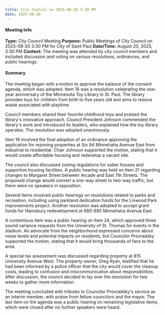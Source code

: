 ```yaml
---
title: City Council on 2025-08-20 3:30 PM
date: 2025-08-20
---
```

#### Meeting Info
**Type:** City Council Meeting
**Purpose:** Public Meetings of City Council on 2025-08-20 3:30 PM for City of Saint Paul
**Date/Time:** August 20, 2025, 3:30 PM
**Context:** The meeting was attended by city council members and included discussion and voting on various resolutions, ordinances, and public hearings.

#### Summary

The meeting began with a motion to approve the balance of the consent agenda, which was adopted. Item 18 was a resolution celebrating the one-year anniversary of the Minnesota Toy Library in St. Paul. The library provides toys for children from birth to five years old and aims to reduce waste associated with playtime.

Council members shared their favorite childhood toys and praised the library's innovative approach. Council President Johnson commended the library's work and introduced its leaders, who explained how the toy library operates. The resolution was adopted unanimously.

Item 19 involved the final adoption of an ordinance approving the application for rezoning properties at Six 94 Minnehaha Avenue East from industrial to residential. Chair Johnson supported the motion, stating that it would create affordable housing and redevelop a vacant site.

The council also discussed zoning regulations for sober houses and supportive housing facilities. A public hearing was held on Item 21 regarding changes to Margaret Street between Arcade and East 7th Streets. The proposed change would convert a one-way street to two-way traffic, but there were no speakers in opposition.

Several items involved public hearings on resolutions related to parks and recreation, including using parkland dedication funds for the Linwood Park improvements project. Another resolution was adopted to accept grant funds for Hamsbury redevelopment at 680-695 Minnehaha Avenue East.

A contentious item was a public hearing on Item 24, which approved three sound variance requests from the University of St. Thomas for events in the stadium. An advocate from the neighborhood expressed concerns about noise levels and potential impacts on residents, but Councilor Provradsky supported the motion, stating that it would bring thousands of fans to the area.

A special tax assessment was discussed regarding property at 815 University Avenue West. The property owner, Greg Ryan, testified that he had been informed by a police officer that the city would cover the cleanup costs, leading to confusion and miscommunication about responsibilities. After discussion, the council decided to lay over the resolution for two weeks to gather more information.

The meeting concluded with tributes to Councilor Provradsky's service as an interim member, with praise from fellow councilors and the mayor. The last item on the agenda was a public hearing on remaining legislative items, which were closed after no further speakers were heard.

